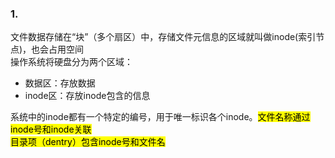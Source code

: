 ### 1.
文件数据存储在“块”（多个扇区）中，存储文件元信息的区域就叫做inode(索引节点)，也会占用空间<br>
操作系统将硬盘分为两个区域：
- 数据区：存放数据
- inode区：存放inode包含的信息

系统中的inode都有一个特定的编号，用于唯一标识各个inode。<mark>文件名称通过inode号和inode关联</mark><br>
<mark>目录项（dentry）包含inode号和文件名</mark><br>
